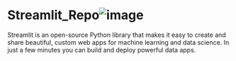 # Streamlit_Repo![image](https://user-images.githubusercontent.com/43541659/201744136-31093c6b-4ffe-43f6-9d57-e85e96ddacdc.png)

Streamlit is an open-source Python library that makes it easy to create and share beautiful, custom web apps for machine learning and data science. In just a few minutes you can build and deploy powerful data apps. 
